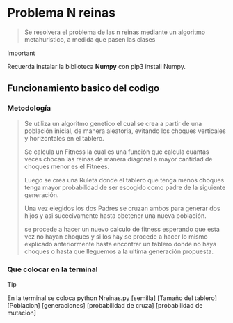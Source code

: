 # Problema N reinas

 >Se resolvera el problema de las n reinas mediante un algoritmo metahuristico, a medida que pasen las clases
>

 >[!important]
 >Recuerda instalar la biblioteca **Numpy** con pip3 install Numpy.
>

## Funcionamiento basico del codigo
### Metodología

>Se utiliza un algoritmo genetico el cual se crea a partir de una población inicial, de manera aleatoria, evitando los choques verticales y horizontales en el tablero.
>
>Se calcula un Fitness la cual es una función que calcula cuantas veces chocan las reinas de manera diagonal a mayor cantidad de choques
>menor es el Fitnees.
>
>Luego se crea una Ruleta donde el tablero que tenga menos choques tenga mayor probabilidad de ser escogido como padre de la siguiente generación.
>
>Una vez elegidos los dos Padres se cruzan ambos para generar dos hijos y asi sucecivamente hasta obetener una nueva población.
>
>se procede a hacer un nuevo calculo de fitness esperando que esta vez no hayan choques y si los hay se procede a hacer lo mismo explicado anteriormente
>hasta encontrar un tablero donde no haya choques o hasta que lleguemos a la ultima generación propuesta.
>
### Que colocar en la terminal

>[!TIP]
>En la terminal se coloca python Nreinas.py [semilla] [Tamaño del tablero] [Poblacion] [generaciones] [probabilidad de cruza] [probabilidad de mutacion]
>
>
